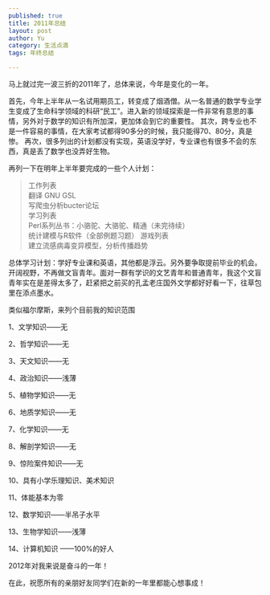 ```yaml
--- 
published: true
title: 2011年总结
layout: post
author: Yu
category: 生活点滴
tags: 年终总结

---
```

马上就过完一波三折的2011年了，总体来说，今年是变化的一年。

首先，今年上半年从一名试用期员工，转变成了烟酒僧。从一名普通的数学专业学生变成了生命科学领域的科研“民工”。进入新的领域探索是一件非常有意思的事情，另外对于数学的知识有所加深，更加体会到它的重要性。
其次，跨专业也不是一件容易的事情，在大家考试都得90多分的时候，我只能得70、80分，真是惨。
再次，很多列出的计划都没有实现，英语没学好，专业课也有很多不会的东西，真是丢了数学也没弄好生物。

再列一下在明年上半年要完成的一些个人计划：

>工作列表   
翻译 GNU GSL  
写爬虫分析bucter论坛   
学习列表    
Perl系列丛书：小骆驼、大骆驼、精通（未完待续）   
统计建模与R软件（全部例题习题）    游戏列表    
建立流感病毒变异模型，分析传播趋势


总体学习计划：学好专业课和英语，其他都是浮云。另外要争取提前毕业的机会。开阔视野，不再做文盲青年。面对一群有学识的文艺青年和普通青年，我这个文盲青年实在是差得太多了，赶紧把之前买的孔孟老庄国外文学都好好看一下，往草包里在添点墨水。

类似福尔摩斯，来列个目前我的知识范围

1、文学知识——无

2、哲学知识——无

3、天文知识——无

4、政治知识——浅薄

5、植物学知识——无

6、地质学知识——无

7、化学知识——无

8、解剖学知识——无

9、惊险案件知识——无

10、具有小学乐理知识、美术知识

11、体能基本为零

12、数学知识——半吊子水平

13、生物学知识——浅薄

14、计算机知识 ——100%的好人

2012年对我来说是奋斗的一年！

在此，祝愿所有的亲朋好友同学们在新的一年里都能心想事成！
